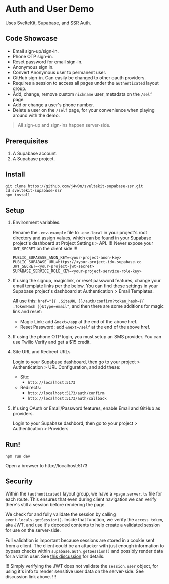 # Auth and User Demo

Uses SvelteKit, Supabase, and SSR Auth.

## Code Showcase

- Email sign-up/sign-in.
- Phone OTP sign-in.
- Reset password for email sign-in.
- Anonymous sign in.
- Convert Anonymous user to permanent user.
- GitHub sign-in. Can easily be changed to other oauth providers.
- Requires a session to access all pages under the `authenticated` layout group.
- Add, change, remove custom `nickname` user_metadata on the `/self` page.
- Add or change a user's phone number.
- Delete a user on the `/self` page, for your convenience when playing around with the demo.

> All sign-up and sign-ins happen server-side.

## Prerequisites

1. A Supabase account.
2. A Supabase project.

## Install

```
git clone https://github.com/j4w8n/sveltekit-supabase-ssr.git
cd sveltekit-supabase-ssr
npm install
```

## Setup

1. Environment variables.
    
    Rename the `.env.example` file to `.env.local` in your project's root directory and assign values, which can be found in your Supabase project's dashboard at Project Settings > API. !!! Never expose your `JWT_SECRET` on the client side !!!
    ```
    PUBLIC_SUPABASE_ANON_KEY=<your-project-anon-key>
    PUBLIC_SUPABASE_URL=https://<your-project-id>.supabase.co
    JWT_SECRET=<your-project-jwt-secret>
    SUPABASE_SERVICE_ROLE_KEY=<your-project-service-role-key>
    ```

2. If using the signup, magiclink, or reset password features, change your email template links per the below. You can find these settings in your Supabase project's dashboard at Authentication > Email Templates.

    All use this: `href="{{ .SiteURL }}/auth/confirm?token_hash={{ .TokenHash }}&type=email"`, and then there are some additions for magic link and reset:

    - Magic Link: add `&next=/app` at the end of the above href.
    - Reset Password: add `&next=/self` at the end of the above href.

3. If using the phone OTP login, you must setup an SMS provider. You can use Twilio Verify and get a $15 credit.

4. Site URL and Redirect URLs

    Login to your Supabase dashboard, then go to your project > Authentication > URL Configuration, and add these:
    - Site:
        - `http://localhost:5173`
    - Redirects:
        - `http://localhost:5173/auth/confirm`
        - `http://localhost:5173/auth/callback`

5. If using OAuth or Email/Password features, enable Email and GitHub as providers.

    Login to your Supabase dashbord, then go to your project > Authentication > Providers

## Run!

```
npm run dev
```

Open a browser to http://localhost:5173

## Security

Within the `(authenticated)` layout group, we have a `+page.server.ts` file for each route. This ensures that even during client navigation we can verify there's still a session before rendering the page.

We check for and fully validate the session by calling `event.locals.getSession()`. Inside that function, we verify the `access_token`, aka JWT, and use it's decoded contents to help create a validated session for use on the server-side.

Full validation is important because sessions are stored in a cookie sent from a client. The client could be an attacker with just enough information to bypass checks within `supabase.auth.getSession()` and possibly render data for a victim user. See [this discussion](https://github.com/orgs/supabase/discussions/23224) for details.

!!! Simply verifying the JWT does not validate the `session.user` object, for using it's info to render sensitive user data on the server-side. See discussion link above. !!!

